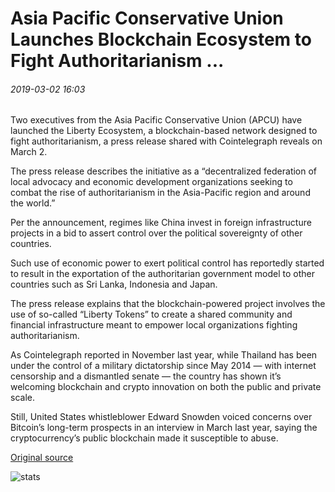 # Asia Pacific Conservative Union Launches Blockchain Ecosystem to Fight Authoritarianism ...

###### 2019-03-02 16:03

Two executives from the Asia Pacific Conservative Union (APCU) have launched the Liberty Ecosystem, a blockchain-based network designed to fight authoritarianism, a press release shared with Cointelegraph reveals on March 2.

The press release describes the initiative as a “decentralized federation of local advocacy and economic development organizations seeking to combat the rise of authoritarianism in the Asia-Pacific region and around the world.”

Per the announcement, regimes like China invest in foreign infrastructure projects in a bid to assert control over the political sovereignty of other countries.

Such use of economic power to exert political control has reportedly started to result in the exportation of the authoritarian government model to other countries such as Sri Lanka, Indonesia and Japan.

The press release explains that the blockchain-powered project involves the use of so-called “Liberty Tokens” to create a shared community and financial infrastructure meant to empower local organizations fighting authoritarianism.

As Cointelegraph reported in November last year, while Thailand has been under the control of a military dictatorship since May 2014 — with internet censorship and a dismantled senate — the country has shown it’s welcoming blockchain and crypto innovation on both the public and private scale.

Still, United States whistleblower Edward Snowden voiced concerns over Bitcoin’s long-term prospects in an interview in March last year, saying the cryptocurrency’s public blockchain made it susceptible to abuse.

[Original source](https://cointelegraph.com/news/asia-pacific-conservative-union-launches-blockchain-ecosystem-to-fight-authoritarianism)

![stats](https://c.statcounter.com/11760860/0/a89fa40b/1/ "stats")